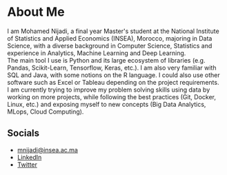 # About Me

I am Mohamed Nijadi, a final year Master's student at the National Institute of Statistics and Applied Economics (INSEA), Morocco, majoring in Data Science, with a diverse background in Computer Science, Statistics and experience in Analytics, Machine Learning and Deep Learning.  
The main tool I use is Python and its large ecosystem of libraries (e.g. Pandas, Scikit-Learn, Tensorflow, Keras, etc.). I am also very familiar with SQL and Java, with some notions on the R language. I could also use other software such as Excel or Tableau depending on the project requirements.  
I am currently trying to improve my problem solving skills using data by working on more projects, while following the best practices (Git, Docker, Linux, etc.) and exposing myself to new concepts (Big Data Analytics, MLops, Cloud Computing).

## Socials

- mnijadi@insea.ac.ma
- [LinkedIn](https://www.linkedin.com/in/mohamed-nijadi-771a69290/)
- [Twitter](https://twitter.com/MohamedNijadi)
